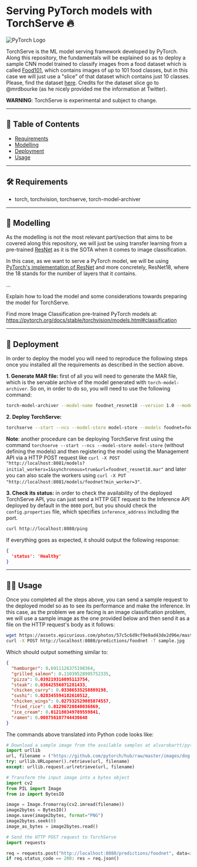 # Serving PyTorch models with TorchServe :fire: 

![PyTorch Logo](https://miro.medium.com/max/1024/1*KKADWARPMxHb-WMxCgW_xA.png)

TorchServe is the ML model serving framework developed by PyTorch. Along this repository, the fundamentals
will be explained so as to deploy a sample CNN model trained to classify images from a food dataset
which is called [Food101](https://www.tensorflow.org/datasets/catalog/food101),
which contains images of up to 101 food classes, but in this case we will just use a "slice" of that
dataset which contains just 10 classes. Please, find the dataset [here](dataset/). Credits for the dataset
slice go to @mrdbourke (as he nicely provided me the information at Twitter).

__WARNING__: TorchServe is experimental and subject to change.

---

## :closed_book: Table of Contents

- [Requirements](#hammer_and_wrench-requirements)
- [Modelling](#robot-modelling)
- [Deployment](#rocket-deployment)
- [Usage](#mage_man-usage)

---

## :hammer_and_wrench: Requirements

- torch, torchvision, torchserve, torch-model-archiver

---

## :robot: Modelling

As the modelling is not the most relevant part/section that aims to be covered along this repository, we 
will just be using transfer learning from a pre-trained [ResNet](https://arxiv.org/abs/1512.03385) as it is 
the SOTA when it comes to image classification.

In this case, as we want to serve a PyTorch model, we will be using [PyTorch's implementation of ResNet](https://pytorch.org/hub/pytorch_vision_resnet/)
and more concretely, ResNet18, where the 18 stands for the number of layers that it contains.

...

Explain how to load the model and some considerations towards preparing the model for TorchServe.

Find more Image Classification pre-trained PyTorch models at: https://pytorch.org/docs/stable/torchvision/models.html#classification

---

## :rocket: Deployment

In order to deploy the model you will need to reproduce the following steps once you installed all the requirements
as described in the section above.

__1. Generate MAR file:__ first of all you will need to generate the MAR file, which is the servable archive of the model
generated with `torch-model-archiver`. So on, in order to do so, you will need to use the following command:

  ```bash
  torch-model-archiver --model-name foodnet_resnet18 --version 1.0 --model-file foodnet/model.py --serialized-file foodnet/foodnet_resnet18.pth --handler foodnet/handler.py --extra-files foodnet/index_to_name.json
  ```

__2. Deploy TorchServe:__

  ```bash
  torchserve --start --ncs --model-store model-store --models foodnet=foodnet_resnet18.mar
  ```

  __Note__: another procedure can be deploying TorchServe first using the command 
  `torchserve --start --ncs --model-store model-store` (without defining the models) and then registering the model
  using the Management API via a HTTP POST request like `curl -X POST "http://localhost:8081/models?initial_workers=1&synchronous=true&url=foodnet_resnet18.mar"` 
  and later you can also scale the workers using `curl -X PUT "http://localhost:8081/models/foodnet?min_worker=3"`.

__3. Check its status:__ in order to check the availability of the deployed TorchServe API, you can just send a HTTP GET
request to the Inference API deployed by default in the `8080` port, but you should check the `config.properties` file, which
specifies `inference_address` including the port.

  ```bash
  curl http://localhost:8080/ping
  ```

  If everything goes as expected, it should output the following response:

  ```json
  {
    'status': 'Healthy'
  }
  ```

---

## :mage_man: Usage

Once you completed all the steps above, you can send a sample request to the deployed model so as to see its performance
and make the inference. In this case, as the problem we are facing is an image classification problem, we will use a sample
image as the one provided below and then send it as a file on the HTTP request's body as it follows:

```bash
wget https://assets.epicurious.com/photos/57c5c6d9cf9e9ad43de2d96e/master/pass/the-ultimate-hamburger.jpg # TODO: update with GitHub URL
curl -X POST http://localhost:8080/predictions/foodnet -T sample.jpg
```

Which should output something similar to:

```json
{
  "hamburger": 0.6911126375198364,
  "grilled_salmon": 0.11039528995752335,
  "pizza": 0.039219316095113754,
  "steak": 0.03642556071281433,
  "chicken_curry": 0.03306535258889198,
  "sushi": 0.028345594182610512,
  "chicken_wings": 0.027532529085874557,
  "fried_rice": 0.01296720840036869,
  "ice_cream": 0.012180349789559841,
  "ramen": 0.008756187744438648
}
```

The commands above translated into Python code looks like:

```python
# Download a sample image from the available samples at alvarobartt/pytorch-model-serving/images
import urllib
url, filename = ("https://github.com/pytorch/hub/raw/master/images/dog.jpg", "dog.jpg") # TODO: update with GitHub URL
try: urllib.URLopener().retrieve(url, filename)
except: urllib.request.urlretrieve(url, filename)

# Transform the input image into a bytes object
import cv2
from PIL import Image
from io import BytesIO

image = Image.fromarray(cv2.imread(filename))
image2bytes = BytesIO()
image.save(image2bytes, format="PNG")
image2bytes.seek(0)
image_as_bytes = image2bytes.read()

# Send the HTTP POST request to TorchServe
import requests

req = requests.post("http://localhost:8080/predictions/foodnet", data=image_as_bytes)
if req.status_code == 200: res = req.json()
```